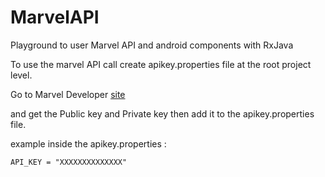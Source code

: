 # MarvelAPI

Playground to user Marvel API and android components with RxJava

To use the marvel API call create apikey.properties file at the root project level.

Go to Marvel Developer [site](https://developer.marvel.com/)

and get the Public key and Private key then add it to the apikey.properties file.

example inside the apikey.properties :

`API_KEY = "XXXXXXXXXXXXXX"`

